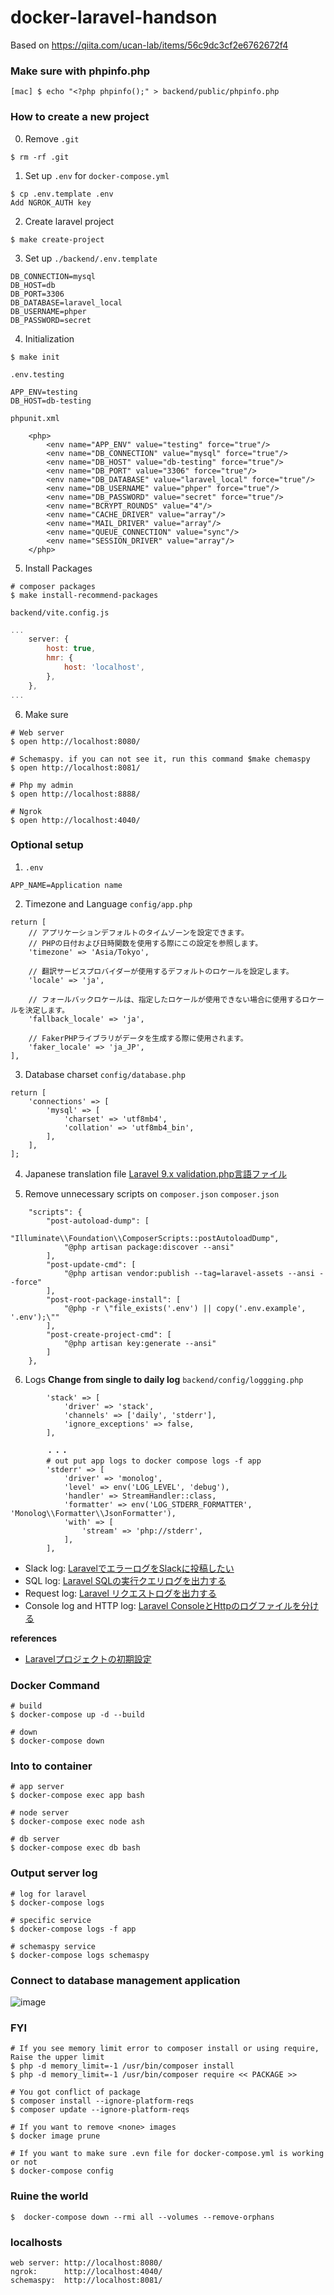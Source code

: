 # docker-laravel-handson
Based on https://qiita.com/ucan-lab/items/56c9dc3cf2e6762672f4

### Make sure with phpinfo.php
```
[mac] $ echo "<?php phpinfo();" > backend/public/phpinfo.php
```

### How to create a new project
0. Remove `.git`
```
$ rm -rf .git
```

1. Set up `.env` for `docker-compose.yml`
```
$ cp .env.template .env
Add NGROK_AUTH key
```

2. Create laravel project
```
$ make create-project
```

3. Set up `./backend/.env.template`
```
DB_CONNECTION=mysql
DB_HOST=db
DB_PORT=3306
DB_DATABASE=laravel_local
DB_USERNAME=phper
DB_PASSWORD=secret
```

4. Initialization
```
$ make init
```

`.env.testing`
```
APP_ENV=testing
DB_HOST=db-testing
```
`phpunit.xml`
```
    <php>
        <env name="APP_ENV" value="testing" force="true"/>
        <env name="DB_CONNECTION" value="mysql" force="true"/>
        <env name="DB_HOST" value="db-testing" force="true"/>
        <env name="DB_PORT" value="3306" force="true"/>
        <env name="DB_DATABASE" value="laravel_local" force="true"/>
        <env name="DB_USERNAME" value="phper" force="true"/>
        <env name="DB_PASSWORD" value="secret" force="true"/>
        <env name="BCRYPT_ROUNDS" value="4"/>
        <env name="CACHE_DRIVER" value="array"/>
        <env name="MAIL_DRIVER" value="array"/>
        <env name="QUEUE_CONNECTION" value="sync"/>
        <env name="SESSION_DRIVER" value="array"/>
    </php>
```

5. Install Packages
```
# composer packages
$ make install-recommend-packages
```

`backend/vite.config.js`
```js:backend/vite.config.js
...
    server: {
        host: true,
        hmr: {
            host: 'localhost',
        },
    },
...
```

6. Make sure
```
# Web server
$ open http://localhost:8080/

# Schemaspy. if you can not see it, run this command $make chemaspy
$ open http://localhost:8081/

# Php my admin
$ open http://localhost:8888/

# Ngrok
$ open http://localhost:4040/
```

### Optional setup
1. `.env`
```
APP_NAME=Application name
```

2. Timezone and Language
`config/app.php`
```
return [
    // アプリケーションデフォルトのタイムゾーンを設定できます。
    // PHPの日付および日時関数を使用する際にこの設定を参照します。
    'timezone' => 'Asia/Tokyo',

    // 翻訳サービスプロバイダーが使用するデフォルトのロケールを設定します。
    'locale' => 'ja',

    // フォールバックロケールは、指定したロケールが使用できない場合に使用するロケールを決定します。
    'fallback_locale' => 'ja',

    // FakerPHPライブラリがデータを生成する際に使用されます。
    'faker_locale' => 'ja_JP',
],
```

3. Database charset
`config/database.php`
```
return [
    'connections' => [
        'mysql' => [
            'charset' => 'utf8mb4',
            'collation' => 'utf8mb4_bin',
        ],
    ],
];
```

4. Japanese translation file
[Laravel 9.x validation.php言語ファイル](https://readouble.com/laravel/9.x/ja/validation-php.html)

5. Remove unnecessary scripts on `composer.json`
`composer.json`
```
    "scripts": {
        "post-autoload-dump": [
            "Illuminate\\Foundation\\ComposerScripts::postAutoloadDump",
            "@php artisan package:discover --ansi"
        ],
        "post-update-cmd": [
            "@php artisan vendor:publish --tag=laravel-assets --ansi --force"
        ],
        "post-root-package-install": [
            "@php -r \"file_exists('.env') || copy('.env.example', '.env');\""
        ],
        "post-create-project-cmd": [
            "@php artisan key:generate --ansi"
        ]
    },
```

6. Logs
**Change from single to daily log**
`backend/config/loggging.php`
```
        'stack' => [
            'driver' => 'stack',
            'channels' => ['daily', 'stderr'],
            'ignore_exceptions' => false,
        ],
        
        ・・・
        # out put app logs to docker compose logs -f app
        'stderr' => [
            'driver' => 'monolog',
            'level' => env('LOG_LEVEL', 'debug'),
            'handler' => StreamHandler::class,
            'formatter' => env('LOG_STDERR_FORMATTER', 'Monolog\\Formatter\\JsonFormatter'),
            'with' => [
                'stream' => 'php://stderr',
            ],
        ],

```
- Slack log: [LaravelでエラーログをSlackに投稿したい](https://qiita.com/shihori_23/items/4f6d37c2c2c546909159)
- SQL log: [Laravel SQLの実行クエリログを出力する](https://qiita.com/ucan-lab/items/753cb9d3e4ceeb245341)
- Request log: [Laravel リクエストログを出力する](https://qiita.com/ucan-lab/items/bfd15b096a916f811468)
- Console log and HTTP log: [Laravel ConsoleとHttpのログファイルを分ける](https://qiita.com/ucan-lab/items/4dd7b5f7a3eb57a3ef1f)


**references**
- [Laravelプロジェクトの初期設定](https://qiita.com/ucan-lab/items/8eab84e37421f907dea0)


### Docker Command
```
# build
$ docker-compose up -d --build

# down
$ docker-compose down
```

### Into to container
```
# app server
$ docker-compose exec app bash

# node server
$ docker-compose exec node ash

# db server
$ docker-compose exec db bash
```

### Output server log
```
# log for laravel
$ docker-compose logs

# specific service
$ docker-compose logs -f app

# schemaspy service
$ docker-compose logs schemaspy
```


### Connect to database management application
![image](https://user-images.githubusercontent.com/20104403/114467672-3b724680-9c25-11eb-97e3-b868b9c0cf09.png)

### FYI
```
# If you see memory limit error to composer install or using require, Raise the upper limit
$ php -d memory_limit=-1 /usr/bin/composer install
$ php -d memory_limit=-1 /usr/bin/composer require << PACKAGE >>

# You got conflict of package
$ composer install --ignore-platform-reqs
$ composer update --ignore-platform-reqs

# If you want to remove <none> images
$ docker image prune

# If you want to make sure .evn file for docker-compose.yml is working or not
$ docker-compose config
```

### Ruine the world
```
$  docker-compose down --rmi all --volumes --remove-orphans 
```

### localhosts
```
web server: http://localhost:8080/
ngrok:      http://localhost:4040/
schemaspy:  http://localhost:8081/
```
